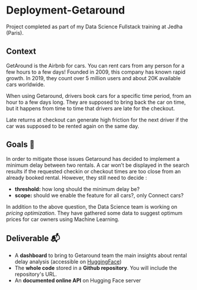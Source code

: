# Deployment-Getaround
Project completed as part of my Data Science Fullstack training at Jedha (Paris).

## Context 
GetAround is the Airbnb for cars. You can rent cars from any person for a few hours to a few days! Founded in 2009, this company has known rapid growth. In 2019, they count over 5 million users and about 20K available cars worldwide. 

When using Getaround, drivers book cars for a specific time period, from an hour to a few days long. They are supposed to bring back the car on time, but it happens from time to time that drivers are late for the checkout.

Late returns at checkout can generate high friction for the next driver if the car was supposed to be rented again on the same day.

## Goals 🎯

In order to mitigate those issues Getaround has decided to implement a minimum delay between two rentals. A car won’t be displayed in the search results if the requested checkin or checkout times are too close from an already booked rental.
However, they still need to decide :
* **threshold:** how long should the minimum delay be?
* **scope:** should we enable the feature for all cars?, only Connect cars?

In addition to the above question, the Data Science team is working on *pricing optimization*. They have gathered some data to suggest optimum prices for car owners using Machine Learning. 

## Deliverable 📬

- A **dashboard** to bring to Getaround team the main insights about rental delay analysis (accessible on [HuggingFace](https://huggingface.co/spaces/myriamgoyet/Getaround_dashboard))
- The **whole code** stored in a **Github repository**. You will include the repository's URL.
- An **documented online API** on Hugging Face server 

